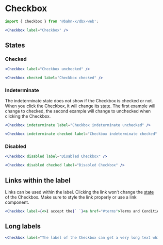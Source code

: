 # Checkbox

```js
import { Checkbox } from '@bahn-x/dbx-web';
```

```jsx +jsxpreview +highlight="Checkbox"
<Checkbox label="Checkbox" />
```

## States

### Checked

```jsx +jsxpreview .columns
<Checkbox label="Checkbox unchecked" />
```

```jsx +jsxpreview +highlight="checked" .columns
<Checkbox checked label="Checkbox checked" />
```

### Indeterminate

The indeterminate state does not show if the Checkbox is checked or not. When you click the Checkbox, it will change its [state](#states). The first example will change to checked, the second example will change to unchecked when clicking the Checkbox.

```jsx +jsxpreview +highlight="indeterminate" .columns
<Checkbox indeterminate label="Checkbox indeterminate unchecked" />
```

```jsx +jsxpreview +highlight="indeterminate","checked" .columns
<Checkbox indeterminate checked label="Checkbox indeterminate checked" />
```

### Disabled

```jsx +jsxpreview +highlight="disabled" .columns
<Checkbox disabled label="Disabled Checkbox" />
```

```jsx +jsxpreview +highlight="disabled" .columns
<Checkbox disabled checked label="Disabled Checkbox" />
```

## Links within the label

Links can be used within the label. Clicking the link won’t change the [state](#states) of the Checkbox. Make sure to style the link properly or use a link component.

```jsx +jsxpreview +highlight=/<a.+a>/
<Checkbox label={<>I accept the{` `}<a href="#terms">Terms and Conditions</a>.</>} />
```

## Long labels

```jsx +jsxpreview +highlight=/<a.+a>/
<Checkbox label="The label of the Checkbox can get a very long text which is sometimes needed for accepting terms of use or privacy terms. In this case the label wraps nicely and the checkbox stays aligned with the first line of the label." />
```
